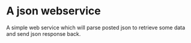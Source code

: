 # A json webservice

A simple web service which will parse posted json to retrieve some data and send json response back.
